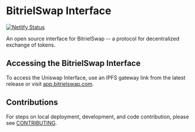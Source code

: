 # BitrielSwap Interface
[![Netlify Status](https://api.netlify.com/api/v1/badges/a6c1d1fd-5f2c-4cd9-9ec1-7f17c5e44cf6/deploy-status)](https://app.netlify.com/sites/app-bitrielswap/deploys)

An open source interface for BitrielSwap -- a protocol for decentralized exchange of tokens.

## Accessing the BitrielSwap Interface

To access the Uniswap Interface, use an IPFS gateway link from the latest release
or visit [app.bitrielswap.com](https://app.bitrielswap.com).

## Contributions

For steps on local deployment, development, and code contribution, please see [CONTRIBUTING](./CONTRIBUTING.md).